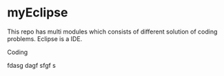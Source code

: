 # myEclipse
This repo has multi modules which consists of different solution of coding problems.
Eclipse is a IDE.

Coding

fdasg
dagf
sfgf
s
